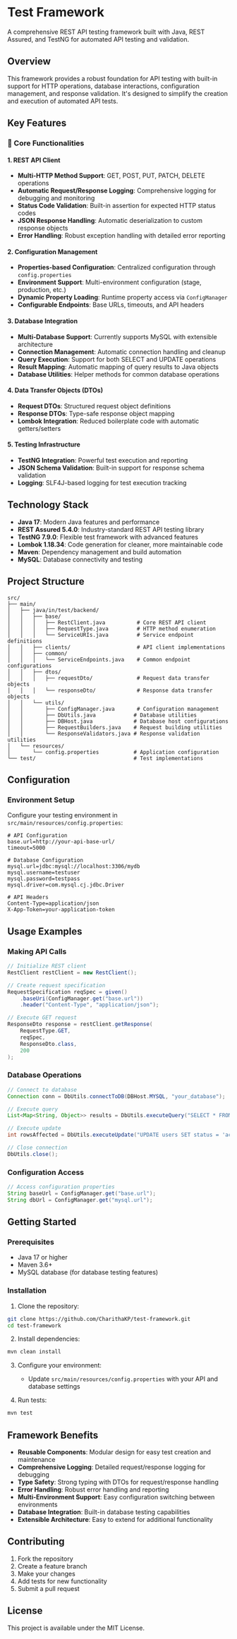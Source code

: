 # Test Framework

A comprehensive REST API testing framework built with Java, REST Assured, and TestNG for automated API testing and validation.

## Overview

This framework provides a robust foundation for API testing with built-in support for HTTP operations, database interactions, configuration management, and response validation. It's designed to simplify the creation and execution of automated API tests.

## Key Features

### 🚀 Core Functionalities

#### 1. **REST API Client**
- **Multi-HTTP Method Support**: GET, POST, PUT, PATCH, DELETE operations
- **Automatic Request/Response Logging**: Comprehensive logging for debugging and monitoring
- **Status Code Validation**: Built-in assertion for expected HTTP status codes
- **JSON Response Handling**: Automatic deserialization to custom response objects
- **Error Handling**: Robust exception handling with detailed error reporting

#### 2. **Configuration Management**
- **Properties-based Configuration**: Centralized configuration through `config.properties`
- **Environment Support**: Multi-environment configuration (stage, production, etc.)
- **Dynamic Property Loading**: Runtime property access via `ConfigManager`
- **Configurable Endpoints**: Base URLs, timeouts, and API headers

#### 3. **Database Integration**
- **Multi-Database Support**: Currently supports MySQL with extensible architecture
- **Connection Management**: Automatic connection handling and cleanup
- **Query Execution**: Support for both SELECT and UPDATE operations
- **Result Mapping**: Automatic mapping of query results to Java objects
- **Database Utilities**: Helper methods for common database operations

#### 4. **Data Transfer Objects (DTOs)**
- **Request DTOs**: Structured request object definitions
- **Response DTOs**: Type-safe response object mapping
- **Lombok Integration**: Reduced boilerplate code with automatic getters/setters

#### 5. **Testing Infrastructure**
- **TestNG Integration**: Powerful test execution and reporting
- **JSON Schema Validation**: Built-in support for response schema validation
- **Logging**: SLF4J-based logging for test execution tracking

## Technology Stack

- **Java 17**: Modern Java features and performance
- **REST Assured 5.4.0**: Industry-standard REST API testing library
- **TestNG 7.9.0**: Flexible test framework with advanced features
- **Lombok 1.18.34**: Code generation for cleaner, more maintainable code
- **Maven**: Dependency management and build automation
- **MySQL**: Database connectivity and testing

## Project Structure

```
src/
├── main/
│   ├── java/in/test/backend/
│   │   ├── base/
│   │   │   ├── RestClient.java          # Core REST API client
│   │   │   ├── RequestType.java         # HTTP method enumeration
│   │   │   └── ServiceURIs.java         # Service endpoint definitions
│   │   ├── clients/                     # API client implementations
│   │   ├── common/
│   │   │   └── ServiceEndpoints.java    # Common endpoint configurations
│   │   ├── dtos/
│   │   │   ├── requestDto/              # Request data transfer objects
│   │   │   └── responseDto/             # Response data transfer objects
│   │   └── utils/
│   │       ├── ConfigManager.java       # Configuration management
│   │       ├── DbUtils.java            # Database utilities
│   │       ├── DBHost.java             # Database host configurations
│   │       ├── RequestBuilders.java    # Request building utilities
│   │       └── ResponseValidators.java # Response validation utilities
│   └── resources/
│       └── config.properties           # Application configuration
└── test/                               # Test implementations
```

## Configuration

### Environment Setup

Configure your testing environment in `src/main/resources/config.properties`:

```properties
# API Configuration
base.url=http://your-api-base-url/
timeout=5000

# Database Configuration
mysql.url=jdbc:mysql://localhost:3306/mydb
mysql.username=testuser
mysql.password=testpass
mysql.driver=com.mysql.cj.jdbc.Driver

# API Headers
Content-Type=application/json
X-App-Token=your-application-token
```

## Usage Examples

### Making API Calls

```java
// Initialize REST client
RestClient restClient = new RestClient();

// Create request specification
RequestSpecification reqSpec = given()
    .baseUri(ConfigManager.get("base.url"))
    .header("Content-Type", "application/json");

// Execute GET request
ResponseDto response = restClient.getResponse(
    RequestType.GET,
    reqSpec,
    ResponseDto.class,
    200
);
```

### Database Operations

```java
// Connect to database
Connection conn = DbUtils.connectToDB(DBHost.MYSQL, "your_database");

// Execute query
List<Map<String, Object>> results = DbUtils.executeQuery("SELECT * FROM users");

// Execute update
int rowsAffected = DbUtils.executeUpdate("UPDATE users SET status = 'active'");

// Close connection
DbUtils.close();
```

### Configuration Access

```java
// Access configuration properties
String baseUrl = ConfigManager.get("base.url");
String dbUrl = ConfigManager.get("mysql.url");
```

## Getting Started

### Prerequisites

- Java 17 or higher
- Maven 3.6+
- MySQL database (for database testing features)

### Installation

1. Clone the repository:
```bash
git clone https://github.com/CharithaKP/test-framework.git
cd test-framework
```

2. Install dependencies:
```bash
mvn clean install
```

3. Configure your environment:
   - Update `src/main/resources/config.properties` with your API and database settings

4. Run tests:
```bash
mvn test
```

## Framework Benefits

- **Reusable Components**: Modular design for easy test creation and maintenance
- **Comprehensive Logging**: Detailed request/response logging for debugging
- **Type Safety**: Strong typing with DTOs for request/response handling
- **Error Handling**: Robust error handling and reporting
- **Multi-Environment Support**: Easy configuration switching between environments
- **Database Integration**: Built-in database testing capabilities
- **Extensible Architecture**: Easy to extend for additional functionality

## Contributing

1. Fork the repository
2. Create a feature branch
3. Make your changes
4. Add tests for new functionality
5. Submit a pull request

## License

This project is available under the MIT License.
